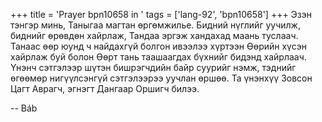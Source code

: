 +++
title = 'Prayer bpn10658 in '
tags = ['lang-92', 'bpn10658']
+++
Эзэн тэнгэр минь, Таныгаа магтан өргөмжилье.  Бидний нүглийг уучилж, биднийг өрөвдөн хайрлаж, Тандаа эргэж хандахад маань туслаач.  Танаас өөр юунд ч найдахгүй болгон ивээлээ хүртээн Өөрийн хүсэн хайрлаж буй болон Өөрт тань таашаагдах бүхнийг бидэнд хайрлаач.  Үнэнч сэтгэлээр шүтэн бишрэгчдийн байр суурийг нэмж, тэднийг өгөөмөр нигүүлсэнгүй сэтгэлээрээ уучлан өршөө. 
Та үнэнхүү Зовсон Цагт Аврагч, эгнэгт Дангаар Оршигч билээ.

-- Báb
